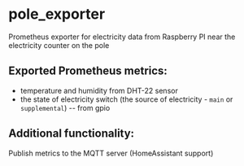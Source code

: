 # pole_exporter

Prometheus exporter for electricity data from Raspberry PI near the electricity counter on the pole

## Exported Prometheus metrics:
- temperature and humidity from DHT-22 sensor
- the state of electricity switch (the source of electricity - `main` or `supplemental`) -- from gpio


## Additional functionality:
Publish metrics to the MQTT server (HomeAssistant support)

